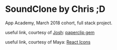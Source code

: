 # SoundClone by Chris ;D
App Academy, March 2018 cohort, full stack project.

useful link, courtesy of [Josh](https://github.com/joshmleslie): [paperclip gem](https://github.com/appacademy/curriculum/tree/master/full-stack-project/resources/cdns/file_upload_demo)

useful link, courtesy of Maya: [React Icons](https://gorangajic.github.io/react-icons/fa.html)
